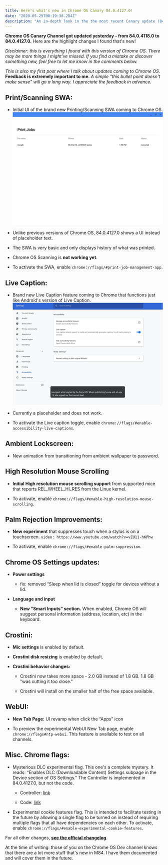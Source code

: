 ```yaml
---
title: Here's what's new in Chrome OS Canary 84.0.4127.0!
date: "2020-05-29T00:19:38.284Z"
description: "An in-depth look in the the most recent Canary update (84.0.4127.0)"
---
```


**Chrome OS Canary Channel got updated yesterday - from 84.0.4118.0 to 84.0.4127.0.** Here are the highlight changes I found that's new!

*Disclaimer: this is everything I found with this version of Chrome OS. There may be more things I might've missed. If you find a mistake or discover something new, feel free to let me know in the comments below.*

*This is also my first post where I talk about updates coming to Chrome OS.* **Feedback is extremely important to me.** *A simple "this bullet point doesn't make sense" will go a long way. I appreciate the feedback in advance.*



## Print/Scanning SWA:

+ Initial UI of the brand new Printing/Scanning SWA coming to Chrome OS.
![A look at the Printing/Scanning SWA](./print-SWA-initial-UI.jpg "Printing/Scanning SWA")


+ Unlike previous versions of Chrome OS, 84.0.4127.0 shows a UI instead of placeholder text.

+ The SWA is very basic and only displays history of what was printed.

+ Chrome OS Scanning is **not working yet**.

+ To activate the SWA, enable `chrome://flags/#print-job-management-app`.

## Live Caption:

+ Brand new Live Caption feature coming to Chrome that functions just like Android's version of Live Caption.
![A look at live captioning](./live-caption.jpg "Live Caption")

+ Currently a placeholder and does not work.

+ To activate the Live caption toggle, enable `chrome://flags/#enable-accessibility-live-captions`.

## Ambient Lockscreen:

+ New animation from transitioning from ambient wallpaper to password.

## High Resolution Mouse Scrolling

+ **Initial High resolution mouse scrolling support** from supported mice that reports REL\_WHEEL\_HI\_RES from the Linux kernel.

+ To activate, enable `chrome://flags/#enable-high-resolution-mouse-scrolling`.

## Palm Rejection Improvements:

+ **New experiment** that suppresses touch when a stylus is on a touchscreen.
`video: https://www.youtube.com/watch?v=vZU11-hKPhw`

+ To activate, enable `chrome://flags/#enable-palm-suppression`.

## Chrome OS Settings updates:

+ **Power settings**

    + fix: removed “Sleep when lid is closed” toggle for devices without a lid.

+ **Language and input**

    + **New “Smart Inputs” section.** When enabled, Chrome OS will suggest personal information (address, location, etc) in the keyboard.

## Crostini:

+ **Mic settings** is enabled by default.

+ **Crostini disk resizing** is enabled by default.

+ **Crostini behavior changes:**

    + Crostini now takes more space - 2.0 GB instead of 1.8 GB. 1.8 GB "was cutting it too close."

    + Crostini will install on the smaller half of the free space available.

## WebUI:

+ **New Tab Page:** UI revamp when click the “Apps” icon

+ To preview the experimental WebUI New Tab page, enable `chrome://flags#ntp-webui`. This feature is available to test on all channels.

## Misc. Chrome flags:

+ Mysterious DLC experimental flag. This one's a complete mystery. It reads: “Enables DLC (Downloadable Content) Settings subpage in the Device section of OS Settings." The Controller is implemented in 84.0.4127.0, but not the code.

    + Controller: [link](https://chromium-review.googlesource.com/c/chromium/src/+/2163647)

    + Code: [link](https://chromium-review.googlesource.com/c/chromium/src/+/2165718)

+ Experimental cookie features flag. This is intended to facilitate testing in the future by allowing a single flag to be turned on instead of requiring multiple flags that all have dependencies on each other. To activate, enable `chrome://flags/#enable-experimental-cookie-features`.

For all other changes, [**see the official changelog**](https://chromium.googlesource.com/chromium/src/+log/84.0.4118.0..84.0.4127.0?n=100000).

At the time of writing: those of you on the Chrome OS Dev channel knows that there are a lot more stuff that's new in M84. I have them documented and will cover them in the future.
